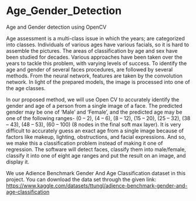 # Age_Gender_Detection
Age and Gender detection using OpenCV

Age assessment is a multi-class issue in which the years; are categorized into classes. Individuals of various ages
have various facials, so it is hard to assemble the pictures. The areas of classification by age and sex have been
studied for decades. Various approaches have been taken over the years to tackle this problem, with varying levels
of success. To identify the age and gender of several faces procedures, are followed by several methods. From the
neural network, features are taken by the convolution network. In light of the prepared models, the image is
processed into one of the age classes.

In our proposed method, we will use Open CV to accurately identify the gender and age of a person from a
single image of a face. The predicted gender may be one of ‘Male’ and ‘Female’, and the predicted age may
be one of the following ranges- (0 – 2), (4 – 6), (8 – 12), (15 – 20), (25 – 32), (38 – 43), (48 – 53), (60 – 100)
(8 nodes in the final soft max layer). It is very difficult to accurately guess an exact age from a single image
because of factors like makeup, lighting, obstructions, and facial expressions. And so, we make this a
classification problem instead of making it one of regression. The software will detect faces, classify them
into male/female, classify it into one of eight age ranges and put the result on an image, and display it.

We use Adience Benchmark Gender And Age Classification dataset in this project.
You can download the data set through the given link:
https://www.kaggle.com/datasets/ttungl/adience-benchmark-gender-and-age-classification
